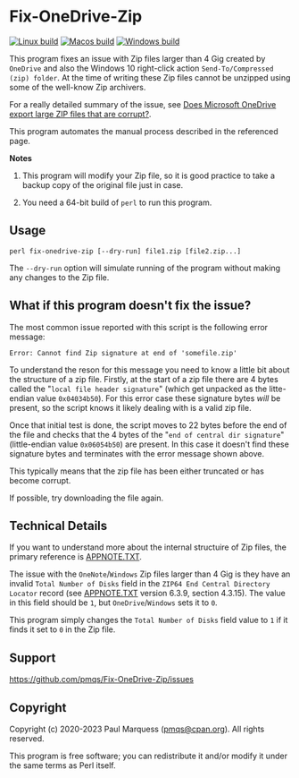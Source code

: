 # Fix-OneDrive-Zip

[![Linux build](https://github.com/pmqs/Fix-OneDrive-Zip/workflows/Linux%20build/badge.svg)](https://github.com/pmqs/Fix-OneDrive-Zip/actions)
[![Macos build](https://github.com/pmqs/Fix-OneDrive-Zip/workflows/Macos%20build/badge.svg)](https://github.com/pmqs/Fix-OneDrive-Zip/actions)
[![Windows build](https://github.com/pmqs/Fix-OneDrive-Zip/workflows/Windows%20build/badge.svg)](https://github.com/pmqs/Fix-OneDrive-Zip/actions)

This program fixes an issue with Zip files larger than 4 Gig created by
`OneDrive` and also the Windows 10 right-click action `Send-To/Compressed
(zip) folder`. At the time of writing these Zip files cannot be unzipped
using some of the well-know Zip archivers.

For a really detailed summary of the issue, see
[Does Microsoft OneDrive export large ZIP files that are corrupt?](https://www.bitsgalore.org/2020/03/11/does-microsoft-onedrive-export-large-ZIP-files-that-are-corrupt).

This program automates the manual process described in the referenced page.

**Notes**

1. This program will modify your Zip file, so it is good practice to take a
backup copy of the original file just in case.

2. You need a 64-bit build of `perl` to run this program.

## Usage

    perl fix-onedrive-zip [--dry-run] file1.zip [file2.zip...]

The `--dry-run` option will simulate running of the program without making
any changes to the Zip file.

## What if this program doesn't fix the issue?

The most common issue reported with this script is the following error
message:

```Error: Cannot find Zip signature at end of 'somefile.zip'```

To understand the reson for this message you need to know a little bit
about the structure of a zip file.  Firstly, at the start of a zip file
there are 4 bytes called the "`local file header signature`" (which get
unpacked as the litte-endian value `0x04034b50`). For this error case these
signature bytes *will* be present, so the script knows it likely dealing
with is a valid zip file.

Once that initial test is done, the script moves to 22 bytes before the end
of the file and checks that the 4 bytes of the "`end of central dir
signature`" (little-endian value `0x06054b50`) are present.  In this case
it doesn't find these signature bytes and terminates with the error message
shown above.

This typically means that the zip file has been either truncated or has
become corrupt.

If possible, try downloading the file again.

## Technical Details

If you want to understand more about the internal structuire of Zip files,
the primary reference is
[APPNOTE.TXT](https://pkware.cachefly.net/webdocs/casestudies/APPNOTE.TXT).

The issue with the `OneNote`/`Windows` Zip files larger than 4 Gig is they
have an invalid `Total Number of Disks` field in the
`ZIP64 End Central Directory Locator` record (see [APPNOTE.TXT](https://pkware.cachefly.net/webdocs/casestudies/APPNOTE.TXT) version 6.3.9, section 4.3.15).
The value in this field should be `1`, but `OneDrive`/`Windows` sets it to `0`.

This program simply changes the `Total Number of Disks` field value to `1`
if it finds it set to `0` in the Zip file.
## Support

https://github.com/pmqs/Fix-OneDrive-Zip/issues


## Copyright

Copyright (c) 2020-2023 Paul Marquess (pmqs@cpan.org). All rights reserved.

This program is free software; you can redistribute it and/or modify it
under the same terms as Perl itself.

